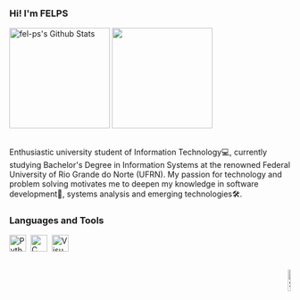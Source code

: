 ### Hi! I'm FELPS
<div align="left">
  <img height="180em" src="https://github-readme-stats.vercel.app/api?username=fel-ps&include_all_commits=true&count_private=true&show_icons=true&line_height=20&title_color=7A7ADB&icon_color=2234AE&rank_icon=github&text_color=D3D3D3&bg_color=0,000000,130F40" alt="fel-ps's Github Stats">
  <img height="180em" src="https://github-readme-stats-git-main-rafaelalexandrino.vercel.app/api/top-langs/?username=fel-ps&show_icons=true&line_height=20&title_color=7A7ADB&icon_color=2234AE&text_color=D3D3D3&bg_color=0,000000,130F40" />
</div>

##

Enthusiastic university student of Information Technology💻, currently studying Bachelor's Degree in Information Systems at the renowned Federal University of Rio Grande do Norte (UFRN). My passion for technology and problem solving motivates me to deepen my knowledge in software development📱, systems analysis and emerging technologies🛠️.


### Languages and Tools
  <a href="https://www.python.org/" title="Python"><img src="https://media.giphy.com/media/LMt9638dO8dftAjtco/giphy.gif" alt="Python" width="30px" height="30px"></a>&nbsp;
  <a href="https://en.wikipedia.org/wiki/C_(programming_language)" title="C"><img src="https://github.com/get-icon/geticon/raw/master/icons/c.svg" alt="C" width="30px" height="30px"></a>&nbsp;
  <a href="https://code.visualstudio.com/" title="Visual Studio Code"><img src="https://media.giphy.com/media/IdyAQJVN2kVPNUrojM/giphy.gif" alt="Visual Studio Code" width="30px" height="30px"></a>&nbsp;

##

<div align="right">
  <img width="10%" src="https://media.giphy.com/media/pEuD18F5xjR9SNVmYz/giphy.gif" alt="Seu GIF"/>
</div>
